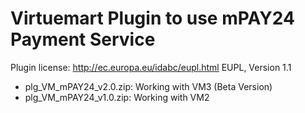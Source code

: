 # Virtuemart Plugin to use mPAY24 Payment Service

Plugin license: http://ec.europa.eu/idabc/eupl.html EUPL, Version 1.1

* plg_VM_mPAY24_v2.0.zip: Working with VM3 (Beta Version)
* plg_VM_mPAY24_v1.0.zip: Working with VM2
